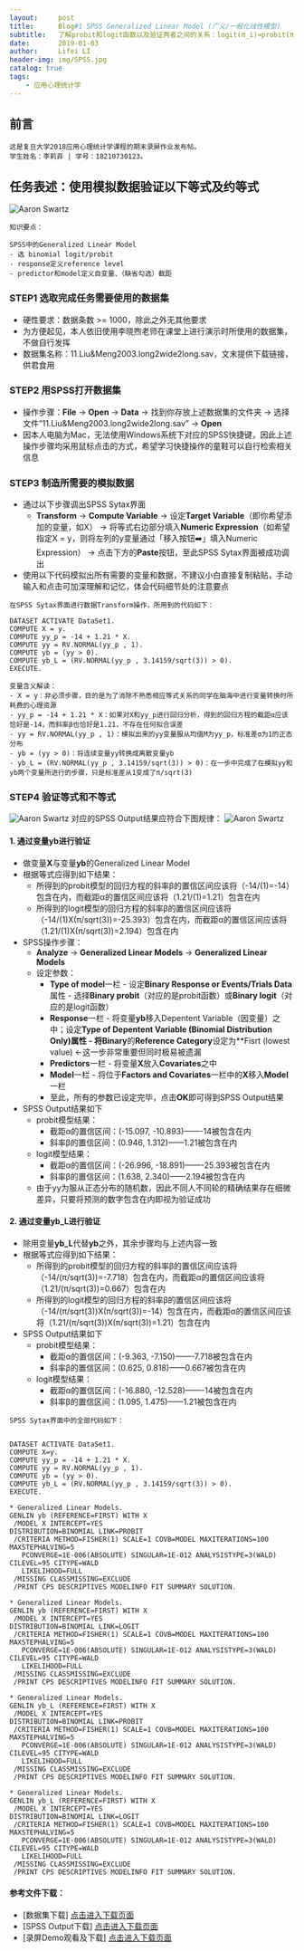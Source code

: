```yaml
---
layout:     post
title:      Blog#1 SPSS Generalized Linear Model (广义/一般化线性模型) 
subtitle:   了解probit和logit函数以及验证两者之间的关系：logit(π_i)≈probit(π_i)*(π/sqrt(3))
date:       2019-01-03
author:     Lifei LI
header-img: img/SPSS.jpg
catalog: true
tags:
    - 应用心理统计学
---
```


## 前言

	这是复旦大学2018应用心理统计学课程的期末录屏作业发布帖。
	学生姓名：李莉菲 | 学号：18210730123。
	
	
## 任务表述：使用模拟数据验证以下等式及约等式
![Aaron Swartz](https://raw.githubusercontent.com/lifeili96/lifeili96.github.io/master/img/equation.jpg)

```
知识要点：

SPSS中的Generalized Linear Model
- 选 binomial logit/probit
- response定义reference level
- predictor和model定义自变量、（缺省勾选）截距
```

### STEP1 选取完成任务需要使用的数据集
- 硬性要求：数据条数 >= 1000，除此之外无其他要求
- 为方便起见，本人依旧使用李晓煦老师在课堂上进行演示时所使用的数据集，不做自行发挥
- 数据集名称：11.Liu&Meng2003.long2wide2long.sav，文末提供下载链接，供君食用

### STEP2 用SPSS打开数据集
- 操作步骤：**File** → **Open** → **Data** → 找到你存放上述数据集的文件夹 → 选择文件“11.Liu&Meng2003.long2wide2long.sav” → **Open**
- 因本人电脑为Mac，无法使用Windows系统下对应的SPSS快捷键，因此上述操作步骤均采用鼠标点击的方式，希望学习快捷操作的童鞋可以自行检索相关信息

### STEP3 制造所需要的模拟数据
- 通过以下步骤调出SPSS Sytax界面
  - **Transform** → **Compute Variable** → 设定**Target Variable**（即你希望添加的变量，如X） → 将等式右边部分填入**Numeric Expression**（如希望指定X = y，则将左列的y变量通过「移入按钮➡️」填入Numeric Expression） → 点击下方的**Paste**按钮，至此SPSS Sytax界面被成功调出
- 使用以下代码模拟出所有需要的变量和数据，不建议小白直接复制粘贴，手动输入和点击可加深理解和记忆，体会代码细节处的注意要点

```
在SPSS Sytax界面进行数据Transform操作，所用到的代码如下：

DATASET ACTIVATE DataSet1.
COMPUTE X = y.
COMPUTE yy_p = -14 + 1.21 * X.
COMPUTE yy = RV.NORMAL(yy_p , 1).
COMPUTE yb = (yy > 0).
COMPUTE yb_L = (RV.NORMAL(yy_p , 3.14159/sqrt(3)) > 0).
EXECUTE.

变量含义解读：
- X = y：非必须步骤，目的是为了消除不熟悉相应等式关系的同学在脑海中进行变量转换时所耗费的心理资源
- yy_p = -14 + 1.21 * X：如果对X和yy_p进行回归分析，得到的回归方程的截距α应该恰好是-14，而斜率β也恰好是1.21，不存在任何拟合误差
- yy = RV.NORMAL(yy_p , 1)：模拟出来的yy变量服从均值M为yy_p，标准差σ为1的正态分布
- yb = (yy > 0)：将连续变量yy转换成离散变量yb
- yb_L = (RV.NORMAL(yy_p , 3.14159/sqrt(3)) > 0)：在一步中完成了在模拟yy和yb两个变量所进行的步骤，只是标准差从1变成了π/sqrt(3)
```

### STEP4 验证等式和不等式
![Aaron Swartz](https://raw.githubusercontent.com/lifeili96/lifeili96.github.io/master/img/equation.jpg)
对应的SPSS Output结果应符合下图规律：
![Aaron Swartz](https://raw.githubusercontent.com/lifeili96/lifeili96.github.io/master/img/probit%26logit.JPG)
#### 1. 通过变量**yb**进行验证
- 做变量**X**与变量**yb**的Generalized Linear Model
- 根据等式应得到如下结果：
  - 所得到的probit模型的回归方程的斜率β的置信区间应该将（-14/(1)=-14）包含在内，而截距α的置信区间应该将（1.21/(1)=1.21）包含在内
  - 所得到的logit模型的回归方程的斜率β的置信区间应该将（-14/(1)X(π/sqrt(3))=-25.393）包含在内，而截距α的置信区间应该将（1.21/(1)X(π/sqrt(3))=2.194）包含在内
- SPSS操作步骤：
  - **Analyze** → **Generalized Linear Models** → **Generalized Linear Models**
  - 设定参数：
    - **Type of model**一栏 - 设定**Binary Response or Events/Trials Data**属性 - 选择**Binary probit**（对应的是probit函数）或**Binary logit**（对应的是logit函数）
    - **Response**一栏 - 将变量**yb**移入Depentent Variable（因变量）之中；设定**Type of Depentent Variable (Binomial Distribution Only)**属性 - 将**Binary**的**Reference Category**设定为**Fisrt (lowest value) ←这一步非常重要但同时极易被遗漏
    - **Predictors**一栏 - 将变量**X**放入**Covariates**之中
    - **Model**一栏 - 将位于**Factors and Covariates**一栏中的**X**移入**Model**一栏
    - 至此，所有的参数已设定完毕，点击**OK**即可得到SPSS Output结果
- SPSS Output结果如下
  - probit模型结果：
    - 截距α的置信区间：(-15.097, -10.893)——-14被包含在内
    - 斜率β的置信区间：(0.946, 1.312)——1.21被包含在内
  - logit模型结果：
    - 截距α的置信区间：(-26.996, -18.891)——-25.393被包含在内
    - 斜率β的置信区间：(1.638, 2.340)——2.194被包含在内
  - 由于yy为服从正态分布的随机数，因此不同人不同轮的精确结果存在细微差异，只要将预测的数字包含在内即视为验证成功

#### 2. 通过变量**yb_L**进行验证
- 除用变量**yb_L**代替**yb**之外，其余步骤均与上述内容一致
- 根据等式应得到如下结果：
  - 所得到的probit模型的回归方程的斜率β的置信区间应该将（-14/(π/sqrt(3))=-7.718）包含在内，而截距α的置信区间应该将（1.21/(π/sqrt(3))=0.667）包含在内
  - 所得到的logit模型的回归方程的斜率β的置信区间应该将（-14/(π/sqrt(3))X(π/sqrt(3))=-14）包含在内，而截距α的置信区间应该将（1.21/(π/sqrt(3))X(π/sqrt(3))=1.21）包含在内
- SPSS Output结果如下
  - probit模型结果：
    - 截距α的置信区间：(-9.363, -7.150)——-7.718被包含在内
    - 斜率β的置信区间：(0.625, 0.818)——0.667被包含在内
  - logit模型结果：
    - 截距α的置信区间：(-16.880, -12.528)——-14被包含在内
    - 斜率β的置信区间：(1.095, 1.475)——1.21被包含在内
 
 ```
SPSS Sytax界面中的全部代码如下：


DATASET ACTIVATE DataSet1.
COMPUTE X=y.
COMPUTE yy_p = -14 + 1.21 * X.
COMPUTE yy = RV.NORMAL(yy_p , 1).
COMPUTE yb = (yy > 0).
COMPUTE yb_L = (RV.NORMAL(yy_p , 3.14159/sqrt(3)) > 0).
EXECUTE.

* Generalized Linear Models.
GENLIN yb (REFERENCE=FIRST) WITH X
  /MODEL X INTERCEPT=YES
 DISTRIBUTION=BINOMIAL LINK=PROBIT
  /CRITERIA METHOD=FISHER(1) SCALE=1 COVB=MODEL MAXITERATIONS=100 MAXSTEPHALVING=5 
    PCONVERGE=1E-006(ABSOLUTE) SINGULAR=1E-012 ANALYSISTYPE=3(WALD) CILEVEL=95 CITYPE=WALD 
    LIKELIHOOD=FULL
  /MISSING CLASSMISSING=EXCLUDE
  /PRINT CPS DESCRIPTIVES MODELINFO FIT SUMMARY SOLUTION.

* Generalized Linear Models.
GENLIN yb (REFERENCE=FIRST) WITH X
  /MODEL X INTERCEPT=YES
 DISTRIBUTION=BINOMIAL LINK=LOGIT
  /CRITERIA METHOD=FISHER(1) SCALE=1 COVB=MODEL MAXITERATIONS=100 MAXSTEPHALVING=5 
    PCONVERGE=1E-006(ABSOLUTE) SINGULAR=1E-012 ANALYSISTYPE=3(WALD) CILEVEL=95 CITYPE=WALD 
    LIKELIHOOD=FULL
  /MISSING CLASSMISSING=EXCLUDE
  /PRINT CPS DESCRIPTIVES MODELINFO FIT SUMMARY SOLUTION.

* Generalized Linear Models.
GENLIN yb_L (REFERENCE=FIRST) WITH X
  /MODEL X INTERCEPT=YES
 DISTRIBUTION=BINOMIAL LINK=PROBIT
  /CRITERIA METHOD=FISHER(1) SCALE=1 COVB=MODEL MAXITERATIONS=100 MAXSTEPHALVING=5 
    PCONVERGE=1E-006(ABSOLUTE) SINGULAR=1E-012 ANALYSISTYPE=3(WALD) CILEVEL=95 CITYPE=WALD 
    LIKELIHOOD=FULL
  /MISSING CLASSMISSING=EXCLUDE
  /PRINT CPS DESCRIPTIVES MODELINFO FIT SUMMARY SOLUTION.

* Generalized Linear Models.
GENLIN yb_L (REFERENCE=FIRST) WITH X
  /MODEL X INTERCEPT=YES
 DISTRIBUTION=BINOMIAL LINK=LOGIT
  /CRITERIA METHOD=FISHER(1) SCALE=1 COVB=MODEL MAXITERATIONS=100 MAXSTEPHALVING=5 
    PCONVERGE=1E-006(ABSOLUTE) SINGULAR=1E-012 ANALYSISTYPE=3(WALD) CILEVEL=95 CITYPE=WALD 
    LIKELIHOOD=FULL
  /MISSING CLASSMISSING=EXCLUDE
  /PRINT CPS DESCRIPTIVES MODELINFO FIT SUMMARY SOLUTION.
```
#### 参考文件下载：

- [数据集下载] 
<a href="https://pan.baidu.com/s/1O4T2Z4PneIm0iKcEcWsvog">点击进入下载页面</a>
- [SPSS Output下载]
<a href="https://github.com/BrokenCrayons/Statistics-Application/tree/master/%23Task1%20Excel%E7%9F%A9%E9%98%B5%E6%97%8B%E8%BD%AC%E5%8F%8A%E5%8F%AF%E8%A7%86%E5%8C%96%20" download="使用Excel进行矩阵旋转及可视化.xlsx">点击进入下载页面</a>
- [录屏Demo观看及下载]
<a href="https://pan.baidu.com/s/1u8NWsAivq4jOCwkV_pC8jQ">点击进入下载页面</a>
